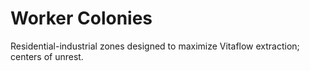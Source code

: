 # Worker Colonies
Residential-industrial zones designed to maximize Vitaflow extraction; centers of unrest.